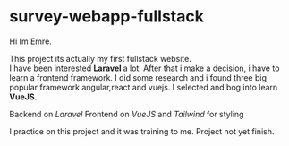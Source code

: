 # survey-webapp-fullstack

Hi Im Emre.

This project its actually my first fullstack website. <br>
I have been interested <b>Laravel </b> a lot. After that i make a decision, i have to learn a frontend framework. I did some research and i found three big popular framework angular,react and vuejs. I selected and bog into learn <b> VueJS. </b> <br>

Backend on <i> Laravel </i> Frontend on <i> VueJS </i> and <i> Tailwind </i> for styling

I practice on this project and it was training to me. Project not yet finish.
